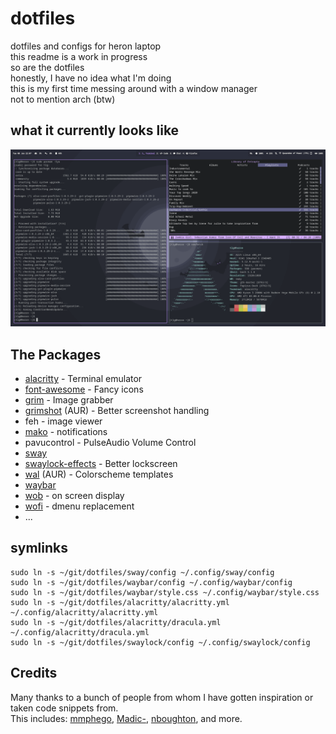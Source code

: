 # dotfiles
dotfiles and configs for heron laptop  
this readme is a work in progress  
so are the dotfiles  
honestly, I have no idea what I'm doing  
this is my first time messing around with a window manager  
not to mention arch (btw)  

## what it currently looks like
![preview](./preview.png)

## The Packages
- [alacritty](https://github.com/alacritty/alacritty) - Terminal emulator
- [font-awesome](https://archlinux.org/packages/community/any/font-awesome/) - Fancy icons
- [grim](https://github.com/emersion/grim) - Image grabber
- [grimshot](https://aur.archlinux.org/packages/grimshot/) (AUR) - Better screenshot handling
- feh - image viewer
- [mako](https://github.com/emersion/mako) - notifications
- pavucontrol - PulseAudio Volume Control
- [sway](https://github.com/swaywm/sway)
- [swaylock-effects](https://github.com/mortie/swaylock-effects) - Better lockscreen
- [wal](https://github.com/dylanaraps/wal) (AUR) - Colorscheme templates
- [waybar](https://github.com/Alexays/Waybar)
- [wob](https://github.com/francma/wob) - on screen display
- [wofi](https://hg.sr.ht/~scoopta/wofi) - dmenu replacement
- ...

## symlinks
```
sudo ln -s ~/git/dotfiles/sway/config ~/.config/sway/config
sudo ln -s ~/git/dotfiles/waybar/config ~/.config/waybar/config
sudo ln -s ~/git/dotfiles/waybar/style.css ~/.config/waybar/style.css
sudo ln -s ~/git/dotfiles/alacritty/alacritty.yml ~/.config/alacritty/alacritty.yml
sudo ln -s ~/git/dotfiles/alacritty/dracula.yml ~/.config/alacritty/dracula.yml
sudo ln -s ~/git/dotfiles/swaylock/config ~/.config/swaylock/config
```

## Credits
Many thanks to a bunch of people from whom I have gotten inspiration or taken code snippets from.  
This includes: [mmphego](https://github.com/mmphego/dot-files), [Madic-](https://github.com/Madic-/Sway-DE), [nboughton](https://github.com/nboughton/dotfiles), and more.
